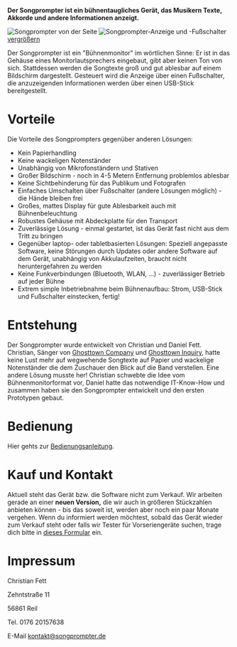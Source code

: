 <b>Der Songprompter ist ein bühnentaugliches Gerät, das Musikern Texte, Akkorde und andere Informationen anzeigt.</b>

![Songprompter von der Seite](/assets/images/teaser.jpg?20190105) ![Songprompter-Anzeige und -Fußschalter](/assets/images/teaser-2.jpg?20190105) [ vergrößern](/images)

Der Songprompter ist ein "Bühnenmonitor" im wörtlichen Sinne: Er ist in das Gehäuse eines Monitorlautsprechers eingebaut, gibt aber keinen Ton von sich. Stattdessen werden die Songtexte groß und gut ablesbar auf einem Bildschirm dargestellt. Gesteuert wird die Anzeige über einen Fußschalter, die anzuzeigenden Informationen werden über einen USB-Stick bereitgestellt. 

# Vorteile

Die Vorteile des Songprompters gegenüber anderen Lösungen:

  * Kein Papierhandling
  * Keine wackeligen Notenständer
  * Unabhängig von Mikrofonständern und Stativen
  * Großer Bildschirm - noch in 4-5 Metern Entfernung problemlos ablesbar
  * Keine Sichtbehinderung für das Publikum und Fotografen
  * Einfaches Umschalten über Fußschalter (andere Lösungen möglich) - die Hände bleiben frei
  * Großes, mattes Display für gute Ablesbarkeit auch mit Bühnenbeleuchtung
  * Robustes Gehäuse mit Abdeckplatte für den Transport
  * Zuverlässige Lösung - einmal gestartet, ist das Gerät fast nicht aus dem Tritt zu bringen
  * Gegenüber laptop- oder tabletbasierten Lösungen: Speziell angepasste Software, keine Störungen durch Updates oder andere Software auf dem Gerät, unabhängig von Akkulaufzeiten, braucht nicht heruntergefahren zu werden
  * Keine Funkverbindungen (Bluetooth, WLAN, ...) - zuverlässiger Betrieb auf jeder Bühne
  * Extrem simple Inbetriebnahme beim Bühnenaufbau: Strom, USB-Stick und Fußschalter einstecken, fertig!

# Entstehung

Der Songprompter wurde entwickelt von Christian und Daniel Fett. Christian, Sänger von [Ghosttown Company](http://www.ghosttown-company.de/) und [Ghosttown Inquiry](https://ghosttown-inquiry.de/), hatte keine Lust mehr auf wegwehende Songtexte auf Papier und wackelige Notenständer die dem Zuschauer den Blick auf die Band verstellen. Eine andere Lösung musste her! Christian schwebte die Idee vom Bühnenmonitorformat vor, Daniel hatte das notwendige IT-Know-How und zusammen haben sie den Songprompter entwickelt und den ersten Prototypen gebaut.

# Bedienung

Hier gehts zur [Bedienungsanleitung](/bedienung).

# Kauf und Kontakt

Aktuell steht das Gerät bzw. die Software nicht zum Verkauf. Wir arbeiten gerade an einer **neuen Version,** die wir auch in größeren Stückzahlen anbieten können - bis das soweit ist, werden aber noch ein paar Monate vergehen. Wenn du informiert werden möchtest, sobald das Gerät wieder zum Verkauf steht oder falls wir Tester für Vorseriengeräte suchen, trage dich bitte in [dieses Formular](https://forms.gle/aCNaWUXdrSyFhcGe9) ein. 

# Impressum

Christian Fett

Zehntstraße 11

56861 Reil

Tel. 0176 20157638

E-Mail [kontakt@songprompter.de](mailto:kontakt@songprompter.de)
